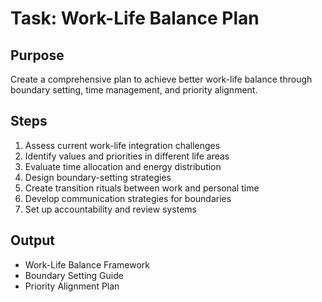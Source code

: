 # Task: Work-Life Balance Plan

## Purpose
Create a comprehensive plan to achieve better work-life balance through boundary setting, time management, and priority alignment.

## Steps
1. Assess current work-life integration challenges
2. Identify values and priorities in different life areas
3. Evaluate time allocation and energy distribution
4. Design boundary-setting strategies
5. Create transition rituals between work and personal time
6. Develop communication strategies for boundaries
7. Set up accountability and review systems

## Output
- Work-Life Balance Framework
- Boundary Setting Guide
- Priority Alignment Plan 
